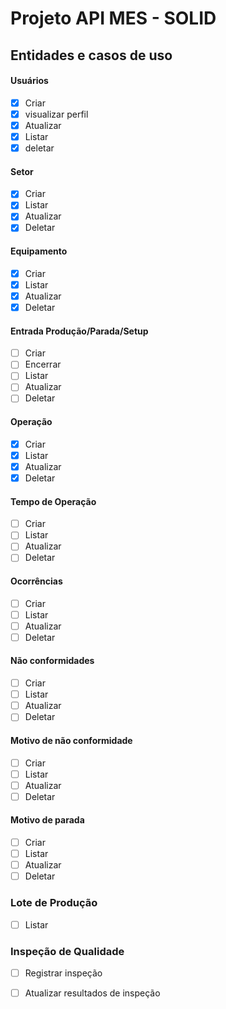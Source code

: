 # Projeto API MES - SOLID

## Entidades e casos de uso

#### Usuários
  - [x] Criar
  - [x] visualizar perfil 
  - [x] Atualizar
  - [x] Listar
  - [x] deletar

#### Setor
  - [x] Criar
  - [x] Listar
  - [x] Atualizar
  - [x] Deletar

#### Equipamento
  - [x] Criar
  - [x] Listar
  - [x] Atualizar
  - [x] Deletar

#### Entrada Produção/Parada/Setup
  - [ ] Criar
  - [ ] Encerrar
  - [ ] Listar
  - [ ] Atualizar
  - [ ] Deletar

#### Operação
  - [x] Criar
  - [x] Listar
  - [x] Atualizar
  - [x] Deletar

#### Tempo de Operação
  - [ ] Criar
  - [ ] Listar
  - [ ] Atualizar
  - [ ] Deletar

#### Ocorrências
  - [ ] Criar
  - [ ] Listar
  - [ ] Atualizar
  - [ ] Deletar

#### Não conformidades
  - [ ] Criar
  - [ ] Listar
  - [ ] Atualizar
  - [ ] Deletar

#### Motivo de não conformidade
  - [ ] Criar
  - [ ] Listar
  - [ ] Atualizar
  - [ ] Deletar
  
#### Motivo de parada
  - [ ] Criar
  - [ ] Listar
  - [ ] Atualizar
  - [ ] Deletar

### Lote de Produção
  - [ ] Listar

### Inspeção de Qualidade
  - [ ] Registrar inspeção
  - [ ] Atualizar resultados de inspeção


